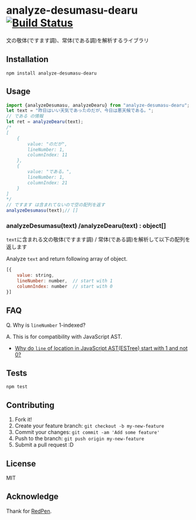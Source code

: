 # analyze-desumasu-dearu [![Build Status](https://travis-ci.org/azu/analyze-desumasu-dearu.svg?branch=master)](https://travis-ci.org/azu/analyze-desumasu-dearu)

文の敬体(ですます調)、常体(である調)を解析するライブラリ

## Installation

    npm install analyze-desumasu-dearu

## Usage

```js
import {analyzeDesumasu, analyzeDearu} from "analyze-desumasu-dearu";
let text = "昨日はいい天気であったのだが、今日は悪天候である。";
// である の情報
let ret = analyzeDearu(text);
/*
[
    {
        value: "のだが",
        lineNumber: 1,
        columnIndex: 11
    },
    {
        value: "である。",
        lineNumber: 1,
        columnIndex: 21
    }
]
*/
// ですます は含まれてないので空の配列を返す
analyzeDesumasu(text);// []
```

### analyzeDesumasu(text) /analyzeDearu(text) : object[]

`text`に含まれる文の敬体(ですます調) / 常体(である調)を解析して以下の配列を返します

Analyze `text` and return following array of object.

```js
[{
    value: string,
    lineNumber: number,  // start with 1
    columnIndex: number  // start with 0
}]
```


## FAQ

Q. Why is `lineNumber` 1-indexed?

A. This is for compatibility with JavaScript AST.

- [Why do `line` of location in JavaScript AST(ESTree) start with 1 and not 0?](https://gist.github.com/azu/8866b2cb9b7a933e01fe "Why do `line` of location in JavaScript AST(ESTree) start with 1 and not 0?")


## Tests

    npm test

## Contributing

1. Fork it!
2. Create your feature branch: `git checkout -b my-new-feature`
3. Commit your changes: `git commit -am 'Add some feature'`
4. Push to the branch: `git push origin my-new-feature`
5. Submit a pull request :D

## License

MIT

## Acknowledge

Thank for [RedPen](http://redpen.cc/ "RedPen").